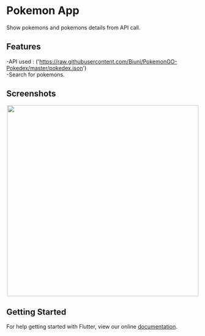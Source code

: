 # Pokemon App

Show pokemons and pokemons details from API call.

## Features

-API used : ('https://raw.githubusercontent.com/Biuni/PokemonGO-Pokedex/master/pokedex.json') <br>
-Search for pokemons.

## Screenshots

<p align="center">
  <img src="assets/screenshots.gif" height="500em" />
</p>

## Getting Started

For help getting started with Flutter, view our online
[documentation](https://flutter.io/).



